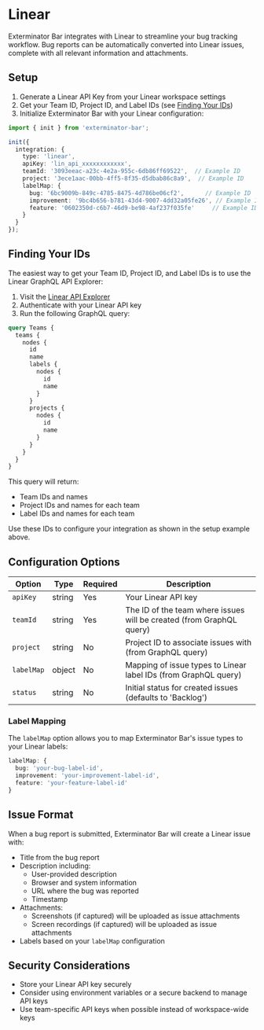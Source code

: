 # Linear

Exterminator Bar integrates with Linear to streamline your bug tracking workflow. Bug reports can be automatically converted into Linear issues, complete with all relevant information and attachments.

## Setup

1. Generate a Linear API Key from your Linear workspace settings
2. Get your Team ID, Project ID, and Label IDs (see [Finding Your IDs](#finding-your-ids))
3. Initialize Exterminator Bar with your Linear configuration:

```typescript
import { init } from 'exterminator-bar';

init({
  integration: {
    type: 'linear',
    apiKey: 'lin_api_xxxxxxxxxxxx',
    teamId: '3093eeac-a23c-4e2a-955c-6db86ff69522',  // Example ID
    project: '3ece1aac-00bb-4ff5-8f35-d5dbab86c8a9',  // Example ID
    labelMap: {
      bug: '6bc9009b-849c-4785-8475-4d786be06cf2',      // Example ID
      improvement: '9bc4b656-b781-43d4-9007-4dd32a05fe26', // Example ID
      feature: '0602350d-c6b7-46d9-be98-4af237f035fe'     // Example ID
    }
  }
});
```

## Finding Your IDs

The easiest way to get your Team ID, Project ID, and Label IDs is to use the Linear GraphQL API Explorer:

1. Visit the [Linear API Explorer](https://studio.apollographql.com/public/Linear-API/variant/current/explorer)
2. Authenticate with your Linear API key
3. Run the following GraphQL query:

```graphql
query Teams {
  teams {
    nodes {
      id
      name
      labels {
        nodes {
          id
          name
        }
      }
      projects {
        nodes {
          id
          name
        }
      }
    }
  }
}
```

This query will return:
- Team IDs and names
- Project IDs and names for each team
- Label IDs and names for each team

Use these IDs to configure your integration as shown in the setup example above.

## Configuration Options

| Option | Type | Required | Description |
|--------|------|----------|-------------|
| `apiKey` | string | Yes | Your Linear API key |
| `teamId` | string | Yes | The ID of the team where issues will be created (from GraphQL query) |
| `project` | string | No | Project ID to associate issues with (from GraphQL query) |
| `labelMap` | object | No | Mapping of issue types to Linear label IDs (from GraphQL query) |
| `status` | string | No | Initial status for created issues (defaults to 'Backlog') |

### Label Mapping

The `labelMap` option allows you to map Exterminator Bar's issue types to your Linear labels:

```typescript
labelMap: {
  bug: 'your-bug-label-id',
  improvement: 'your-improvement-label-id',
  feature: 'your-feature-label-id'
}
```

## Issue Format

When a bug report is submitted, Exterminator Bar will create a Linear issue with:

- Title from the bug report
- Description including:
  - User-provided description
  - Browser and system information
  - URL where the bug was reported
  - Timestamp
- Attachments:
  - Screenshots (if captured) will be uploaded as issue attachments
  - Screen recordings (if captured) will be uploaded as issue attachments
- Labels based on your `labelMap` configuration

## Security Considerations

- Store your Linear API key securely
- Consider using environment variables or a secure backend to manage API keys
- Use team-specific API keys when possible instead of workspace-wide keys 